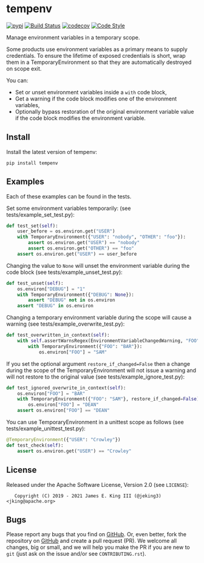 # tempenv

[![pypi](https://img.shields.io/pypi/v/tempenv.svg)](https://pypi.python.org/pypi/tempenv)
[![Build Status](https://github.com/jeking3/tempenv/actions/workflows/ci.yml/badge.svg)](https://github.com/jeking3/tempenv/actions/workflows/ci.yml)
[![codecov](https://codecov.io/gh/jeking3/tempenv/branch/main/graph/badge.svg)](https://codecov.io/gh/jeking3/tempenv)
[![Code Style](https://img.shields.io/badge/code%20style-black-000000.svg)](https://github.com/psf/black)

Manage environment variables in a temporary scope.

Some products use environment variables as a primary means to supply
credentials.  To ensure the lifetime of exposed credentials is short,
wrap them in a TemporaryEnvironment so that they are automatically
destroyed on scope exit.

You can:

- Set or unset environment variables inside a ``with`` code block,
- Get a warning if the code block modifies one of the environment
  variables,
- Optionally bypass restoration of the original environment variable
  value if the code block modifies the environment variable.

## Install

Install the latest version of tempenv:

```
pip install tempenv
```

## Examples

Each of these examples can be found in the tests.

Set some environment variables temporarily:
(see tests/example_set_test.py):

```python
def test_set(self):
    user_before = os.environ.get("USER")
    with TemporaryEnvironment({"USER": "nobody", "OTHER": "foo"}):
        assert os.environ.get("USER") == "nobody"
        assert os.environ.get("OTHER") == "foo"
    assert os.environ.get("USER") == user_before
```

Changing the value to ``None`` will unset the environment variable during
the code block
(see tests/example_unset_test.py):

```python
def test_unset(self):
    os.environ["DEBUG"] = "1"
    with TemporaryEnvironment({"DEBUG": None}):
        assert "DEBUG" not in os.environ
    assert "DEBUG" in os.environ
```

Changing a temporary environment variable during the scope will cause a
warning
(see tests/example_overwrite_test.py):

```python
def test_overwritten_in_context(self):
    with self.assertWarnsRegex(EnvironmentVariableChangedWarning, "FOO"):
        with TemporaryEnvironment({"FOO": "BAR"}):
            os.environ["FOO"] = "SAM"
```

If you set the optional argument ``restore_if_changed=False`` then a change
during the scope of the TemporaryEnvironment will not issue a warning and will
not restore to the original value
(see tests/example_ignore_test.py):

```python
def test_ignored_overwrite_in_context(self):
    os.environ["FOO"] = "BAR"
    with TemporaryEnvironment({"FOO": "SAM"}, restore_if_changed=False):
        os.environ["FOO"] = "DEAN"
    assert os.environ["FOO"] == "DEAN"
```

You can use TemporaryEnvironment in a unittest scope as follows
(see tests/example_unittest_test.py):

```python
@TemporaryEnvironment({"USER": "Crowley"})
def test_check(self):
    assert os.environ.get("USER") == "Crowley"
```

## License

Released under the Apache Software License, Version 2.0 (see `LICENSE`):

```
   Copyright (C) 2019 - 2021 James E. King III (@jeking3) <jking@apache.org>
```

## Bugs

Please report any bugs that you find on [GitHub](https://github.com/jeking3/tempenv/issues).
Or, even better, fork the repository on [GitHub](https://github.com/jeking3/tempenv)
and create a pull request (PR). We welcome all changes, big or small, and we
will help you make the PR if you are new to `git` (just ask on the issue and/or
see `CONTRIBUTING.rst`).
